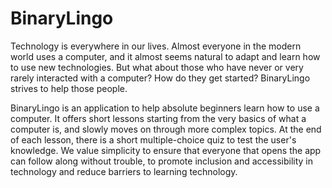 # BinaryLingo

Technology is everywhere in our lives. Almost everyone in the modern world uses a computer, and it almost seems natural to adapt and learn how to use new technologies. But what about those who have never or very rarely interacted with a computer? How do they get started? BinaryLingo strives to help those people.

BinaryLingo is an application to help absolute beginners learn how to use a computer. It offers short lessons starting from the very basics of what a computer is, and slowly moves on through more complex topics. At the end of each lesson, there is a short multiple-choice quiz to test the user's knowledge. We value simplicity to ensure that everyone that opens the app can follow along without trouble, to promote inclusion and accessibility in technology and reduce barriers to learning technology.


